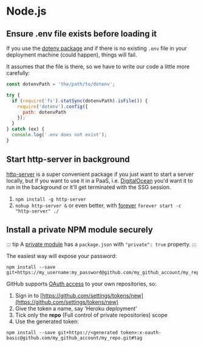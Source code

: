 # Node.js

## Ensure .env file exists before loading it

If you use the [dotenv package](https://github.com/motdotla/dotenv) and if there is no existing `.env` file in your deployment machine (could happen), things will fail.

It assumes that the file is there, so we have to write our code a little more carefully:

```js
const dotenvPath = 'the/path/to/dotenv';

try {
  if (require('fs').statSync(dotenvPath).isFile()) {
    require('dotenv').config({
      path: dotenvPath
    });
  }
} catch (ex) {
  console.log('.env does not exist');
}
```

## Start http-server in background

[http-server](https://github.com/indexzero/http-server) is a super convenient package if you just want to start a server locally, but if you want to use it in a PaaS, i.e. [DigitalOcean](https://www.digitalocean.com/) you'd want it to run in the background or it'll get terminated with the SSG session.

1. `npm install -g http-server`
1. `nohup http-server &` or even better, with [forever](https://github.com/foreverjs/forever) `forever start -c "http-server" ./`

## Install a private NPM module securely

::: tip
A [private module](https://docs.npmjs.com/private-modules/intro) has a `package.json` with `"private": true` property.
:::

The easiest way will expose your password:

```
npm install --save git+https://my_username:my_password@github.com/my_github_account/my_repo.git#tag
```

GitHub supports [OAuth access](https://github.com/blog/1270-easier-builds-and-deployments-using-git-over-https-and-oauth) to your own repositories, so:

1. Sign in to [https://github.com/settings/tokens/new](https://github.com/settings/tokens/new)
1. Give the token a name, say 'Heroku deployment'
1. Tick only the **repo** (Full control of private repositories) scope
1. Use the generated token:

```
npm install --save git+https://<generated token>:x-oauth-basic@github.com/my_github_account/my_repo.git#tag
```

